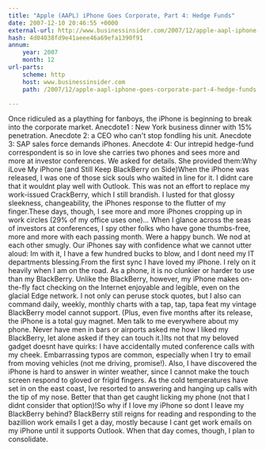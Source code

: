 ```yaml
---
title: "Apple (AAPL) iPhone Goes Corporate, Part 4: Hedge Funds"
date: 2007-12-10 20:46:55 +0000
external-url: http://www.businessinsider.com/2007/12/apple-aapl-iphone-goes-corporate-part-4-hedge-funds
hash: 4d04038fd9e41aeee46a69efa1390f91
annum:
    year: 2007
    month: 12
url-parts:
    scheme: http
    host: www.businessinsider.com
    path: /2007/12/apple-aapl-iphone-goes-corporate-part-4-hedge-funds

---
```


Once ridiculed as a plaything for fanboys, the iPhone is beginning to break into the corporate market. Anecdote1 : New York business dinner with 15% penetration. Anecdote 2: a CEO who can't stop fondling his unit. Anecdote 3: SAP sales force demands iPhones. Anecdote 4: Our intrepid hedge-fund correspondent is so in love she carries two phones and sees more and more at investor conferences. We asked for details. She provided them:Why iLove My iPhone (and Still Keep BlackBerry on Side)When the iPhone was released, I was one of those sick souls who waited in line for it. I didnt care that it wouldnt play well with Outlook. This was not an effort to replace my work-issued CrackBerry, which I still brandish. I lusted for that glossy sleekness, changeability, the iPhones response to the flutter of my finger.These days, though, I see more and more iPhones cropping up in work circles (29% of my office uses one)... 
        When I glance across the seas of investors at conferences, I spy other
folks who have gone thumbs-free, more and more with each passing month.
Were a happy bunch. We nod at each other smugly. Our iPhones say with
confidence what we cannot utter aloud: Im with it, I have a few
hundred bucks to blow, and I dont need my IT departments blessing.From the first sync I have loved my iPhone. I rely on it
heavily when I am on the road. As a phone, it is no clunkier or harder
to use than my BlackBerry. Unlike the BlackBerry, however, my iPhone
makes on-the-fly fact checking on the Internet enjoyable and legible,
even on the glacial Edge network. I not only can peruse stock quotes,
but I also can command daily, weekly, monthly charts with a tap, tap,
tapa feat my vintage BlackBerry model cannot support. (Plus, even five months after its release, the iPhone is a total guy magnet. Men talk to me everywhere about my phone. Never have men in bars or airports asked me how I liked my BlackBerry, let alone asked if they can touch it.)Its not
that my beloved gadget doesnt have quirks: I have accidentally muted
conference calls with my cheek. Embarrassing typos are common,
especially when I try to email from moving vehicles (not me driving,
promise!). Also, I have discovered the iPhone is hard to answer in
winter weather, since I cannot make the touch screen respond to gloved
or frigid fingers. As the cold temperatures have set in on the east
coast, Ive resorted to answering and hanging up calls with the tip of
my nose. Better that than get caught licking my phone (not that I
didnt consider that option)!So why if I love my iPhone so
dont I leave my BlackBerry behind? BlackBerry still reigns for reading
and responding to the bazillion work emails I get a day, mostly because
I cant get work emails on my iPhone until it supports Outlook. When
that day comes, though, I plan to consolidate.

